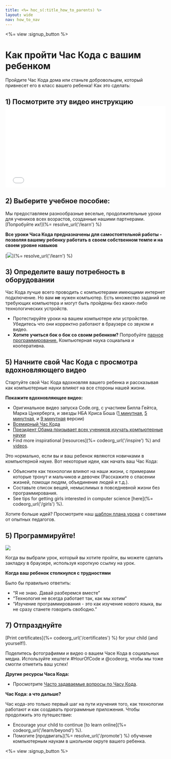 ```yaml
---
title: <%= hoc_s(:title_how_to_parents) %>
layout: wide
nav: how_to_nav
---
```

<%= view :signup_button %>

# Как пройти Час Кода с вашим ребенком

Пройдите Час Кода дома или станьте добровольцем, который привнесет его в класс вашего ребенка! Как это сделать:

## 1) Посмотрите эту видео инструкцию <iframe width="500" height="255" src="//www.youtube.com/embed/SrnvvWDm73k" frameborder="0" allowfullscreen mark="crwd-mark"></iframe> 

## 2) Выберите учебное пособие:

Мы предоставляем разнообразные веселые, продолжительные уроки для учеников всех возрастов, созданные нашими партнерами. [Попробуйте их!](%= resolve_url('/learn') %)

**Все уроки Часа Кода предназначены для самостоятельной работы - позволяя вашему ребенку работать в своем собственном темпе и на своем уровне навыков**

[![](/images/fit-700/tutorials.png)](%= resolve_url('/learn') %)

## 3) Определите вашу потребность в оборудовании

Час Кода лучше всего проводить с компьютерами имеющими интернет подключение. Но вам **не** нужен компьютер. Есть множество заданий не требующих компьютера и могут быть пройдены без каких-либо технологических устройств.

- Протестируйте уроки на вашем компьютере или устройстве. Убедитесь что они корректно работают в браузере со звуком и видео.
- **Хотите учиться бок о бок со своим ребенком?** Попробуйте [парное программирование.](http://www.ncwit.org/resources/pair-programming-box-power-collaborative-learning) Компьютерная наука социальна и кооперативна.

## 5) Начните свой Час Кода с просмотра вдохновляющего видео

Стартуйте свой Час Кода вдохновляя вашего ребенка и рассказывая как компьютерные науки влияют на все стороны нашей жизни.

**Покажите вдохновляющее видео:**

- Оригинальное видео запуска Code.org, с участием Билла Гейтса, Марка Цукерберга, и звезды НБА Криса Боша ([1 минутная](https://www.youtube.com/watch?v=qYZF6oIZtfc), [5 минутная](https://www.youtube.com/watch?v=nKIu9yen5nc), и [9 минутная](https://www.youtube.com/watch?v=dU1xS07N-FA) версии)
- [Всемирный Час Кода](https://www.youtube.com/watch?v=KsOIlDT145A)
- [Президент Обама призывает всех учеников изучать компьютерные науки](https://www.youtube.com/watch?v=6XvmhE1J9PY)
- Find more inspirational [resources](%= codeorg_url('/inspire') %) and [videos](https://www.youtube.com/playlist?list=PLzdnOPI1iJNfpD8i4Sx7U0y2MccnrNZuP).

Это нормально, если вы и ваш ребенок являются новичками в компьютерной науке. Вот некоторые идеи, как начать ваш Час Кода:

- Объясните как технологии влияют на наши жизни, с примерами которые тронут и мальчиков и девочек (Расскажите о спасении жизней, помощи людям, объединение людей и т.д.).
- Составьте список вещей, немыслимых в повседневной жизни без программирования.
- See tips for getting girls interested in computer science [here](%= codeorg_url('/girls') %).

Хотите больше идей? Просмотрите наш [шаблон плана урока](/files/AfterschoolEducatorLessonPlanOutline.docx) с советами от опытных педагогов.

## 5) Программируйте!

<img src="/images/fit-700/tutorial-short-link.png" />

Когда вы выбрали урок, который вы хотите пройти, вы можете сделать закладку в браузере, используя короткую ссылку на урок.

**Когда ваш ребенок столкнулся с трудностями**

Было бы правильно ответить:

- “Я не знаю. Давай разберемся вместе”
- “Технология не всегда работает так, как мы хотим”
- “Изучение программирования - это как изучение нового языка, вы не сразу станете говорить свободно.”

## 7) Отпразднуйте

[Print certificates](%= codeorg_url('/certificates') %) for your child (and yourself!).

Поделитесь фотографиями и видео о вашем Часе Кода в социальных медиа. Используйте хештеги #HourOfCode и @codeorg, чтобы мы тоже смогли отметить ваш успех!

**Другие ресурсы Часа Кода:**

- Просмотрите [Часто задаваемые вопросы по Часу Кода](https://support.code.org/hc/en-us/categories/200147083-Hour-of-Code).

**Час Кода: а что дальше?**

Час кода-это только первый шаг на пути изучения того, как технологии работают и как создавать программные приложения. Чтобы продолжить это путешествие:

- Encourage your child to continue [to learn online](%= codeorg_url('/learn/beyond') %).
- Помогите [продвигать](%= resolve_url('/promote') %) обучение компьютерным наукам в школьном округе вашего ребенка.

<%= view :signup_button %>